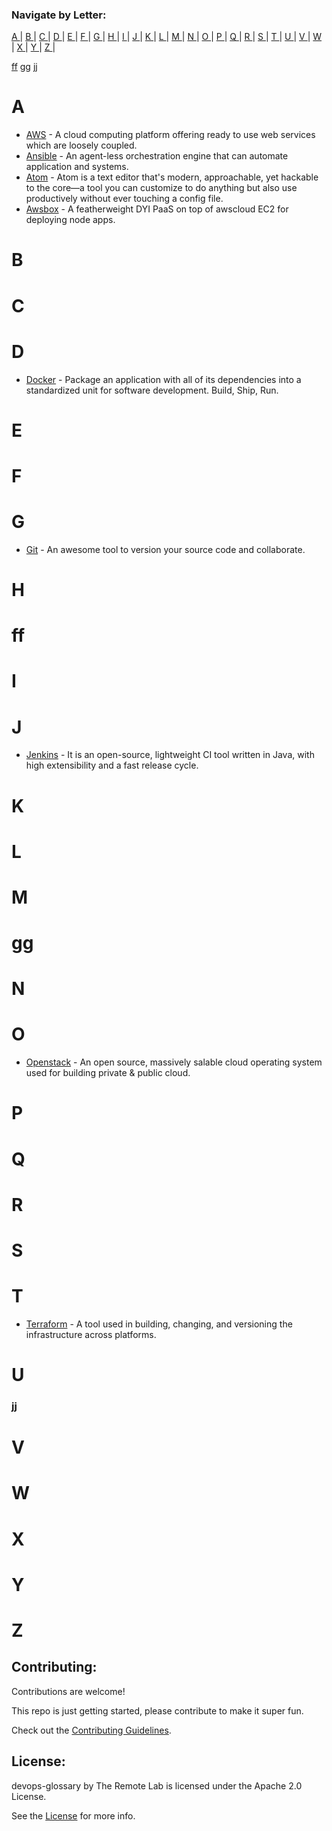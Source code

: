 ### Navigate by Letter:
[ A ](#a) | [ B ](#b) | [ C ](#c) | [ D ](#d) | [ E ](#e) | [ F ](#f) | [ G ](#g) | [ H ](#h) | [ I ](#i) | [ J ](#j) | [ K ](#k) | [ L ](#l) | [ M ](#m) | [ N ](#n) | [ O ](#o) | [ P ](#p) | [ Q ](#q) | [ R ](#r) | [ S ](#s) | [ T ](#t) | [ U ](#u) | [ V ](#v) | [ W ](#w) | [ X ](#x) | [ Y ](#y) | [ Z ](#z) |

[ff]( ff )
[gg](gg)
[jj](jj)

# A
 - [AWS](https://aws.amazon.com) - A cloud computing platform offering ready to use web services which are loosely coupled.
 - [Ansible](http://www.ansible.com/) - An agent-less orchestration engine that can automate application and systems.
 - [Atom](https://atom.io/) - Atom is a text editor that's modern, approachable, yet hackable to the core—a tool you can customize to do anything but also use productively without ever touching a config file.
 - [Awsbox](http://awsbox.org/) - A featherweight DYI PaaS on top of awscloud EC2 for deploying node apps.

# B

# C

# D
 - [Docker](https://www.docker.com/) - Package an application with all of its dependencies into a standardized unit for software development. Build, Ship, Run.

# E

# F

# G
 - [Git](https://git-scm.com/) - An awesome tool to version your source code and collaborate.

# H
# ff

# I

# J
 - [Jenkins](https://jenkins-ci.org/) - It is an open-source, lightweight CI tool written in Java, with high extensibility and a fast release cycle.

# K

# L
 
# M
 
 
# gg
# N
 
# O
 - [Openstack](https://www.openstack.org/) - An open source, massively salable cloud operating system used for building private & public cloud.

# P
 
# Q

# R
 
# S
 
# T
 - [Terraform](https://www.terraform.io/) - A tool used in building, changing, and versioning the infrastructure across platforms.

# U

### jj

# V
 
# W

# X

# Y

# Z


## Contributing:

Contributions are welcome!

This repo is just getting started, please contribute to make it super fun.

Check out the [Contributing Guidelines](https://github.com/theremotelab/devops-glossary/blob/master/CONTRIBUTING.md).

## License:

devops-glossary by The Remote Lab is licensed under the Apache 2.0 License.

See the [License](https://github.com/TheRemoteLab/devops-glossary/blob/master/LICENSE) for more info.
